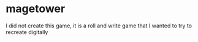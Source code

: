 # magetower
I did not create this game, it is a roll and write game that I wanted to try to recreate digitally
